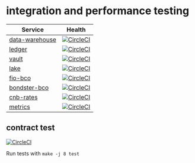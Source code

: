 # integration and performance testing

| Service | Health |
| --------- | -------------- |
| [data-warehouse](https://github.com/jancajthaml-openbank/data-warehouse)| [![CircleCI](https://circleci.com/gh/jancajthaml-openbank/data-warehouse/tree/main.svg?style=shield)](https://circleci.com/gh/jancajthaml-openbank/data-warehouse/tree/main) |
| [ledger](https://github.com/jancajthaml-openbank/ledger) | [![CircleCI](https://circleci.com/gh/jancajthaml-openbank/ledger/tree/main.svg?style=shield)](https://circleci.com/gh/jancajthaml-openbank/ledger/tree/main) |
| [vault](https://github.com/jancajthaml-openbank/vault) | [![CircleCI](https://circleci.com/gh/jancajthaml-openbank/vault/tree/main.svg?style=shield)](https://circleci.com/gh/jancajthaml-openbank/vault/tree/main) |
| [lake](https://github.com/jancajthaml-openbank/lake) | [![CircleCI](https://circleci.com/gh/jancajthaml-openbank/lake/tree/main.svg?style=shield)](https://circleci.com/gh/jancajthaml-openbank/lake/tree/main) |
| [fio-bco](https://github.com/jancajthaml-openbank/fio-bco) | [![CircleCI](https://circleci.com/gh/jancajthaml-openbank/fio-bco/tree/main.svg?style=shield)](https://circleci.com/gh/jancajthaml-openbank/fio-bco/tree/main) |
| [bondster-bco](https://github.com/jancajthaml-openbank/bondster-bco) | [![CircleCI](https://circleci.com/gh/jancajthaml-openbank/bondster-bco/tree/main.svg?style=shield)](https://circleci.com/gh/jancajthaml-openbank/bondster-bco/tree/main) |
| [cnb-rates](https://github.com/jancajthaml-openbank/cnb-rates) | [![CircleCI](https://circleci.com/gh/jancajthaml-openbank/cnb-rates/tree/main.svg?style=shield)](https://circleci.com/gh/jancajthaml-openbank/cnb-rates/tree/main) |
| [metrics](https://github.com/jancajthaml-openbank/metrics) | [![CircleCI](https://circleci.com/gh/jancajthaml-openbank/metrics/tree/main.svg?style=shield)](https://circleci.com/gh/jancajthaml-openbank/metrics/tree/main) |

## contract test

[![CircleCI](https://circleci.com/gh/jancajthaml-openbank/e2e/tree/main.svg?style=shield)](https://circleci.com/gh/jancajthaml-openbank/e2e/tree/main)

Run tests with `make -j 8 test`

